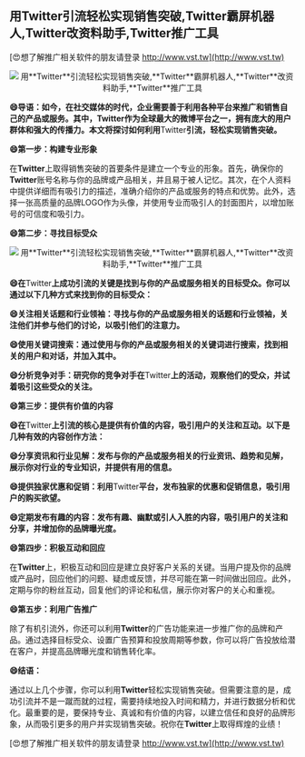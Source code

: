 ## **用**Twitter**引流轻松实现销售突破,**Twitter**霸屏机器人,**Twitter**改资料助手,**Twitter**推广工具**

[😍想了解推广相关软件的朋友请登录 http://www.vst.tw](http://www.vst.tw)

 <center><img src="https://vst.tw/MP4/tuiguang/png/3.png" alt="用**Twitter**引流轻松实现销售突破,**Twitter**霸屏机器人,**Twitter**改资料助手,**Twitter**推广工具"></center>

**😄导语：如今，在社交媒体的时代，企业需要善于利用各种平台来推广和销售自己的产品或服务。其中，**Twitter**作为全球最大的微博平台之一，拥有庞大的用户群体和强大的传播力。本文将探讨如何利用**Twitter**引流，轻松实现销售突破。**

**😄第一步：构建专业形象**

在**Twitter**上取得销售突破的首要条件是建立一个专业的形象。首先，确保你的**Twitter**账号名称与你的品牌或产品相关，并且易于被人记忆。其次，在个人资料中提供详细而有吸引力的描述，准确介绍你的产品或服务的特点和优势。此外，选择一张高质量的品牌LOGO作为头像，并使用专业而吸引人的封面图片，以增加账号的可信度和吸引力。

**😄第二步：寻找目标受众**

 <center><img src="https://vst.tw/MP4/tuiguang/png/0.png" alt="用**Twitter**引流轻松实现销售突破,**Twitter**霸屏机器人,**Twitter**改资料助手,**Twitter**推广工具"></center>

**😄在**Twitter**上成功引流的关键是找到与你的产品或服务相关的目标受众。你可以通过以下几种方式来找到你的目标受众：**

**😄关注相关话题和行业领袖：寻找与你的产品或服务相关的话题和行业领袖，关注他们并参与他们的讨论，以吸引他们的注意力。**

**😄使用关键词搜索：通过使用与你的产品或服务相关的关键词进行搜索，找到相关的用户和对话，并加入其中。**

**😄分析竞争对手：研究你的竞争对手在**Twitter**上的活动，观察他们的受众，并试着吸引这些受众的关注。**

**😄第三步：提供有价值的内容**

**😄在**Twitter**上引流的核心是提供有价值的内容，吸引用户的关注和互动。以下是几种有效的内容创作方法：**

**😄分享资讯和行业见解：发布与你的产品或服务相关的行业资讯、趋势和见解，展示你对行业的专业知识，并提供有用的信息。**

**😄提供独家优惠和促销：利用**Twitter**平台，发布独家的优惠和促销信息，吸引用户的购买欲望。**

**😄定期发布有趣的内容：发布有趣、幽默或引人入胜的内容，吸引用户的关注和分享，并增加你的品牌曝光度。**

**😄第四步：积极互动和回应**

在**Twitter**上，积极互动和回应是建立良好客户关系的关键。当用户提及你的品牌或产品时，回应他们的问题、疑虑或反馈，并尽可能在第一时间做出回应。此外，定期与你的粉丝互动，回复他们的评论和私信，展示你对客户的关心和重视。

**😄第五步：利用广告推广**

除了有机引流外，你还可以利用**Twitter**的广告功能来进一步推广你的品牌和产品。通过选择目标受众、设置广告预算和投放周期等参数，你可以将广告投放给潜在客户，并提高品牌曝光度和销售转化率。

**😄结语：**

通过以上几个步骤，你可以利用**Twitter**轻松实现销售突破。但需要注意的是，成功引流并不是一蹴而就的过程，需要持续地投入时间和精力，并进行数据分析和优化。最重要的是，要保持专业、真诚和有价值的内容，以建立信任和良好的品牌形象，从而吸引更多的用户并实现销售突破。祝你在**Twitter**上取得辉煌的业绩！

[😍想了解推广相关软件的朋友请登录 http://www.vst.tw](http://www.vst.tw)



